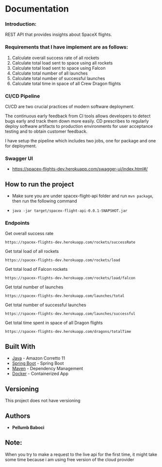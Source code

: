 # Documentation 

### Introduction:
REST API that provides insights about SpaceX flights.

### Requirements that I have implement are as follows:
1. Calculate overall success rate of all rockets
2. Calculate total load sent to space using all rockets
3. Calculate total load sent to space using Falcon
4. Calculate total number of all launches
5. Calculate total number of successful launches
6. Calculate total time in space of all Crew Dragon flights

### CI/CD Pipeline
CI/CD are two crucial practices of modern software deployment. 

The continuous early feedback from CI tools allows developers to detect bugs early and track them down more easily. CD prescribes to regularly deploy software artifacts to production environments for user acceptance testing and to obtain customer feedback.

I have setup the pipeline which includes two jobs, one for package and one for deployment.

### Swagger UI
 - https://spacex-flights-dev.herokuapp.com/swagger-ui/index.html#/
 
## How to run the project

- Make sure you are under spacex-flight-api folder and run ``` mvn package ```, then run the following command

- ``` java -jar target/spacex-flight-api-0.0.1-SNAPSHOT.jar ```


### Endpoints

Get overall success rate

```https://spacex-flights-dev.herokuapp.com/rockets/successRate```


Get total load of all rockets

```https://spacex-flights-dev.herokuapp.com/rockets/load```


Get total load of Falcon rockets

```https://spacex-flights-dev.herokuapp.com/rockets/load/falcon```


Get total number of launches

```https://spacex-flights-dev.herokuapp.com/launches/total```


Get total number of successful launches

```https://spacex-flights-dev.herokuapp.com/launches/successful```


Get total time spent in space of all Dragon flights

```https://spacex-flights-dev.herokuapp.com/dragons/totalTime```


## Built With

* [Java](https://docs.aws.amazon.com/corretto/latest/corretto-11-ug/downloads-list.html) -  Amazon Corretto 11
* [Spring Boot](https://spring.io/projects/spring-boot) - Spring Boot
* [Maven](https://maven.apache.org/) - Dependency Management
* [Docker](https://www.docker.com/) - Containerized App


## Versioning

This project does not have versioning

## Authors 

* **Pellumb Baboci**


## Note: 

When you try to make a request to the live api for the first time, it might take some time because i am using free version of the cloud provider







